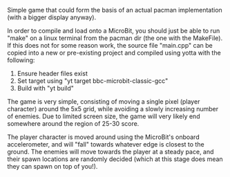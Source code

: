 Simple game that could form the basis of an actual pacman implementation 
(with a bigger display anyway).

In order to compile and load onto a MicroBit, you should just be able to run 
"make" on a linux terminal from the pacman dir (the one with the MakeFile). 
If this does not for some reason work, the source file "main.cpp" can be copied
into a new or pre-existing project and compiled using yotta with the following:

1. Ensure header files exist
2. Set target using "yt target bbc-microbit-classic-gcc"
3. Build with "yt build"

The game is very simple, consisting of moving a single pixel (player character)
around the 5x5 grid, while avoiding a slowly increasing number of enemies. Due
to limited screen size, the game will very likely end somewhere around the
region of 25-30 score.

The player character is moved around using the MicroBit's onboard accelerometer,
and will "fall" towards whatever edge is closest to the ground. The enemies will
move towards the player at a steady pace, and their spawn locations are randomly
decided (which at this stage does mean they can spawn on top of you!).